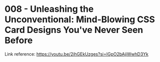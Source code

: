 # 008 - Unleashing the Unconventional: Mind-Blowing CSS Card Designs You've Never Seen Before

Link reference: https://youtu.be/2ihGEkUzges?si=IGpO2bAjiWwhD3Yk
